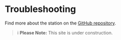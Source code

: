 # Troubleshooting

Find more about the station on the [GitHub repository](https://github.com/wenzel-lab/open-microfluidics-workstation/).

>i **Please Note:** This site is under construction.